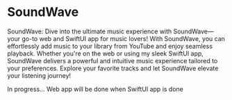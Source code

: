 # SoundWave
SoundWave: Dive into the ultimate music experience with SoundWave—your go-to web and SwiftUI app for music lovers! With SoundWave, you can effortlessly add music to your library from YouTube and enjoy seamless playback. Whether you're on the web or using my sleek SwiftUI app, SoundWave delivers a powerful and intuitive music experience tailored to your preferences. Explore your favorite tracks and let SoundWave elevate your listening journey!

In progress... Web app will be done when SwiftUI app is done
